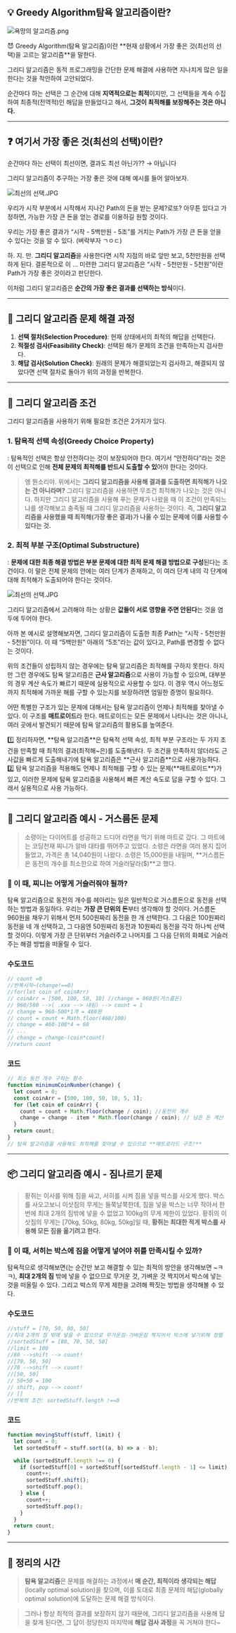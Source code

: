## 💡 Greedy Algorithm탐욕 알고리즘이란?

![욕망의 알고리즘.png](https://s3-us-west-2.amazonaws.com/secure.notion-static.com/bb3676be-ac09-4a40-beaf-309a48f9949e/욕망의_알고리즘.png)

<aside>
😈 Greedy Algorithm(탐욕 알고리즘)이란 
**현재 상황에서 가장 좋은 것(최선의 선택)을 고르는 알고리즘**을 말한다.

</aside>

그리디 알고리즘은 동적 프로그래밍을 간단한 문제 해결에 사용하면 지나치게 많은 일을 한다는 것을 착안하여 고안되었다.

순간마다 하는 선택은 그 순간에 대해 **지역적으로는 최적**이지만, 그 선택들을 계속 수집하여 최종적(전역적)인 해답을 만들었다고 해서, **그것이 최적해를 보장해주는 것은 아니다.**

---

## ❓ 여기서 가장 좋은 것(최선의 선택)이란?

순간마다 하는 선택이 최선이면, 결과도 최선 아닌가?? → 아닙니다

그리디 알고리즘이 추구하는 가장 좋은 것에 대해 예시를 들어 알아보자.

![최선의 선택.JPG](https://s3-us-west-2.amazonaws.com/secure.notion-static.com/ba14ed13-0314-4150-8369-1cde0eb63d7a/최선의_선택.jpg)

우리가 시작 부분에서 시작해서 지나간 Path의 돈을 받는 문제?로또? 아무튼 있다고 가정하면, 가능한 가장 큰 돈을 얻는 경로를 이용하길 원할 것이다.

우리는 가장 좋은 결과가 “시작 - 5백만원 - 5조”를 거치는 Path가 가장 큰 돈을 얻을 수 있다는 것을 알 수 있다. (벼락부자 ㄱㅇㄷ)

하. 지. 만. **그리디 알고리즘**을 사용한다면 시작 지점의 바로 앞만 보고, 5천만원을 선택하게 된다. 결론적으로 이 ... 미련한 그리디 알고리즘은 “시작 - 5천만원 - 5천원”이란 Path가 가장 좋은 것이라고 판단한다.

이처럼 그리디 알고리즘은 **순간의 가장 좋은 결과를 선택하는 방식**이다.

---

## 🚩 그리디 알고리즘 문제 해결 과정

1. **선택 절차(Selection Procedure)**: 현재 상태에서의 최적의 해답을 선택한다.
2. **적절성 검사(Feasibility Check)**: 선택된 해가 문제의 조건을 만족하는지 검사한다.
3. **해답 검사(Solution Check)**: 원래의 문제가 해결되었는지 검사하고, 해결되지 않았다면 선택 절차로 돌아가 위의 과정을 반복한다.

---

## 🧩 그리디 알고리즘 조건

그리디 알고리즘을 사용하기 위해 필요한 조건은 2가지가 있다.

### 1. **탐욕적 선택 속성(Greedy Choice Property)**

: 탐욕적인 선택은 항상 안전하다는 것이 보장되어야 한다. 여기서 “안전하다”라는 것은 이 선택으로 인해 **전체 문제의 최적해를 반드시 도출할 수 있**어야 한다는 것이다.

> 엥 뭔소리야. 위에서는 **그리디 알고리즘을 사용해 결과를 도출하면 최적해가 나오는 건 아니라며?**
> 그리디 알고리즘을 사용하면 무조건 최적해가 나오는 것은 아니다. 하지만 그리디 알고리즘을 사용해 푸는 문제가 나왔을 때 이 조건이 만족되느냐를 생각해보고 충족될 때 그리디 알고리즘을 사용하는 것이다.
> 즉, **그리디 알고리즘을 사용했을 때 최적해(가장 좋은 결과)가 나올 수 있는 문제에 이를 사용할 수 있다는 것.**

### 2. **최적 부분 구조(Optimal Substructure)**

: **문제에 대한 최종 해결 방법은 부분 문제에 대한 최적 문제 해결 방법으로 구성**된다는 조건이다. 이 말은 전체 문제의 안에는 여러 단계가 존재하고, 이 여러 단계 내의 각 단계에 대해 최적해가 도출되어야 한다는 것이다.

![최선의 선택.JPG](https://s3-us-west-2.amazonaws.com/secure.notion-static.com/ba14ed13-0314-4150-8369-1cde0eb63d7a/최선의_선택.jpg)

그리디 알고리즘에서 고려해야 하는 상황은 **값들이 서로 영향을 주면 안된다**는 것을 염두에 두어야 한다.

아까 본 예시로 설명해보자면, 그리디 알고리즘이 도출한 최종 Path는 “시작 - 5천만원 - 5천원”이다. 이 때 “5백만원” 아래의 “5조”라는 값이 있다고, Path를 변경할 수 없다는 것이다.

위의 조건들이 성립하지 않는 경우에는 탐욕 알고리즘은 최적해를 구하지 못한다. 하지만 그런 경우에도 탐욕 알고리즘은 **근사 알고리즘**으로 사용이 가능할 수 있으며, 대부분의 경우 계산 속도가 빠르기 때문에 실용적으로 사용할 수 있다. 이 경우 역시 어느정도까지 최적해에 가까운 해를 구할 수 있는지를 보장하려면 엄밀한 증명이 필요하다.

어떤 특별한 구조가 있는 문제에 대해서는 탐욕 알고리즘이 언제나 최적해를 찾아낼 수 있다. 이 구조를 **매트로이드**라 한다. 매트로이드는 모든 문제에서 나타나는 것은 아니나, 여러 곳에서 발견되기 때문에 탐욕 알고리즘의 활용도를 높여준다.

<aside>
1️⃣ 정리하자면, **탐욕 알고리즘**은 탐욕적 선택 속성, 최적 부분 구조라는 두 가지 조건을 만족할 때 최적의 결과(최적해~은)를 도출해낸다. 두 조건을 만족하지 않더라도 근사값을 빠르게 도출해내기에 탐욕 알고리즘은 **근사 알고리즘**으로 사용가능하다.

</aside>

<aside>
2️⃣ 탐욕 알고리즘을 적용해도 언제나 최적해를 구할 수 있는 문제(**매트로이드**)가 있고, 이러한 문제에 탐욕 알고리즘을 사용해서 빠른 계산 속도로 답을 구할 수 있다. 그래서 실용적으로 사용 가능하다.

</aside>

---

## 💸 그리디 알고리즘 예시 - 거스름돈 문제

> 소령이는 다이어트를 성공하고 드디어 라면을 먹기 위해 마트로 갔다. 그 마트에는 코딩천재 찌니가 알바 대타를 뛰어주고 있었다. 소령은 라면을 여러 봉지 집어 들었고, 가격은 총 14,040원이 나왔다. 소령은 15,000원을 내밀며, **거스름돈은 동전의 개수를 최소한으로 하여 거슬러달라($)**고 했다.

### 🍔 이 때, 찌니는 어떻게 거슬러줘야 될까?

탐욕 알고리즘으로 동전의 개수를 헤아리는 일은 일반적으로 거스름돈으로 동전을 선택하는 방법과 동일하다. 우리는 **가장 큰 단위의 돈**부터 생각해야 할 것이다. 거스름돈 960원을 채우기 위해서 먼저 500원짜리 동전을 한 개 선택한다. 그 다음은 100원짜리 동전을 네 개 선택하고, 그 다음엔 50원짜리 동전과 10원짜리 동전을 각각 하나씩 선택할 것이다. 이렇게 가장 큰 단위부터 거슬러주고 나머지를 그 다음 단위의 화폐로 거슬러주는 해결 방법을 떠올릴 수 있다.

### 수도코드

```jsx
// count =0
//반복시작~(change!==0)
//for(let coin of coinArr)
// coinArr = [500, 100, 50, 10] //change = 960원(거스름돈)
// 960/500 -->( .xxx --> 내림) --> count = 1
// change = 960-500*1개 = 460원
// count = count + Math.floor(460/100)
// change = 460-100*4 = 60
// ...
// change = change-(coin*count)
//return count
```

### 코드

```jsx
// 최소 동전 개수 구하는 함수
function minimumCoinNumber(change) {
  let count = 0;
  const coinArr = [500, 100, 50, 10, 5, 1];
  for (let coin of coinArr) {
    count = count + Math.floor(change / coin); //동전의 개수
    change = change - item * Math.floor(change / coin); // 남은 돈 계산
  }
  return count;
}
// 탐욕 알고리즘을 사용해도 최적해를 찾아낼 수 있으므로 **매트로이드 구조!**
```

---

## 📦 그리디 알고리즘 예시 - 짐나르기 문제

> 황쥐는 이사를 위해 짐을 싸고, 서히를 시켜 짐을 넣을 박스를 사오게 했다. 박스를 사오고보니 이삿짐의 무게는 들쭉날쭉한데, 짐을 넣을 박스는 너무 작아서 한번에 최대 2개의 짐밖에 넣을 수 없었고 100kg의 무게 제한이 있었다. 황쥐의 이삿짐의 무게는 [70kg, 50kg, 80kg, 50kg]일 때, **황쥐는 최대한 적게 박스를 사용해 모든 짐을 옮기려고 한다.**

### 🤣 이 때, 서히는 박스에 짐을 어떻게 넣어야 쥐를 만족시킬 수 있까?

탐욕적으로 생각해보면(는 순간만 보고 해결할 수 있는 최적의 방안을 생각해보면 ~ㅋㅋ), **최대 2개의 짐** 밖에 넣을 수 없으므로 무거운 것, 가벼운 것 짝지어서 박스에 넣는 것을 떠올릴 수 있다. 그리고 박스의 무게 제한을 고려해 짝짓는 방법을 생각해볼 수 있다.

### 수도코드

```jsx
//stuff = [70, 50, 80, 50]
//최대 2개의 짐 밖에 넣을 수 없으므로 무거운짐-가벼운짐 짝지어서 박스에 넣기위해 정렬
//sortedStuff = [80, 70, 50, 50]
//limit = 100
//80 -->shift --> count!
//[70, 50, 50]
//70 -->shift --> count!
//[50, 50]
// 50+50 = 100
// shift, pop --> count!
// []
//반복의 조건: sortedStuff.length !==0
```

### 코드

```jsx
function movingStuff(stuff, limit) {
  let count = 0;
  let sortedStuff = stuff.sort((a, b) => a - b);

  while (sortedStuff.length !== 0) {
    if (sortedStuff[0] + sortedStuff[sortedStuff.length - 1] <= limit) {
      count++;
      sortedStuff.shift();
      sortedStuff.pop();
    } else {
      count++;
      sortedStuff.pop();
    }
  }
  return count;
}
```

---

## 📒 정리의 시간

> **탐욕 알고리즘**은 문제를 해결하는 과정에서 **매 순간, 최적이라 생각되는 해답**(locally optimal solution)을 찾으며, 이를 토대로 최종 문제의 해답(globally optimal solution)에 도달하는 문제 해결 방식이다.

> 그러나 항상 최적의 결과를 보장하지 않기 때문에, 그리디 알고리즘을 사용해 답을 찾게 된다면, 그 답이 정당한지 마지막에 **해답 검사 과정**을 꼭 거쳐야 한다~
